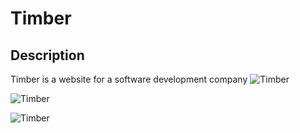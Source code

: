 # Timber
## Description
Timber is a website for a software development company
![Timber](https://raw.githubusercontent.com/BurbanoJesus/Timber/master/static/img/timber.PNG)


![Timber](https://raw.githubusercontent.com/BurbanoJesus/Timber/master/static/img/timber2.PNG)


![Timber](https://raw.githubusercontent.com/BurbanoJesus/Timber/master/static/img/timber3.PNG)
